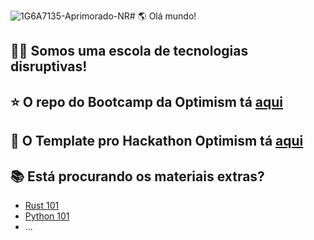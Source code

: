 ![1G6A7135-Aprimorado-NR](https://github.com/user-attachments/assets/39c834b8-a674-48e2-a65c-acf98cdf4104)# 🌎 Olá mundo!

## 🙋‍♀️ Somos uma escola de tecnologias disruptivas!


## ⭐️ O repo do Bootcamp da Optimism tá [aqui](https://github.com/nrxschool/bootcamp-optimism)
## 👾 O Template pro Hackathon Optimism tá [aqui](https://github.com/nrxschool/hackathon-op-template)

## 📚 Está procurando os materiais extras?
- [Rust 101](https://github.com/nrxschool/rust101)
- [Python 101](https://github.com/nrxschool/python101)
- ...


